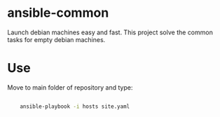 ansible-common
==============

Launch debian machines easy and fast. This project solve the common tasks for empty debian machines. 

Use
===

Move to main folder of repository and type:
```bash

    ansible-playbook -i hosts site.yaml
```

